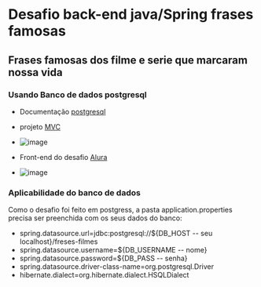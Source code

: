 
# Desafio back-end java/Spring frases famosas

## Frases famosas dos filme e serie que marcaram nossa vida

### Usando Banco de dados postgresql

- Documentação [postgresql](https://www.postgresql.org/docs/)

- projeto [MVC](https://www.alura.com.br/apostila-java-web/mvc-model-view-controller)
- ![image](https://github.com/JonasSMendes/freses-filmes-series/assets/119429346/7433a7af-8684-493f-be07-782568301f47)

- Front-end do desafio [Alura](https://github.com/jacqueline-oliveira/3356-java-desafio-front)
- ![image](https://github.com/JonasSMendes/freses-filmes-series/assets/119429346/282d4ef2-e0cb-4545-b382-c95aa5560b46)


### Aplicabilidade do banco de dados

Como o desafio foi feito em postgress, a pasta application.properties precisa ser preenchida com os seus dados do banco:

* spring.datasource.url=jdbc:postgresql://${DB_HOST -- seu localhost}/freses-filmes
* spring.datasource.username=${DB_USERNAME -- nome}
* spring.datasource.password=${DB_PASS -- senha}
* spring.datasource.driver-class-name=org.postgresql.Driver
* hibernate.dialect=org.hibernate.dialect.HSQLDialect






